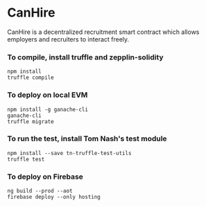 # CanHire
CanHire is a decentralized recruitment smart contract which allows employers and recruiters to interact freely.

### To compile, install truffle and zepplin-solidity
```
npm install
truffle compile
```

### To deploy on local EVM
```
npm install -g ganache-cli
ganache-cli
truffle migrate
```

### To run the test, install Tom Nash's test module
```
npm install --save tn-truffle-test-utils
truffle test
```

### To deploy on Firebase
```
ng build --prod --aot
firebase deploy --only hosting
```